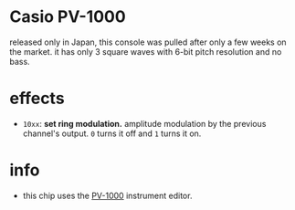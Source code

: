 # Casio PV-1000

released only in Japan, this console was pulled after only a few weeks on the market. it has only 3 square waves with 6-bit pitch resolution and no bass.

# effects

- `10xx`: **set ring modulation.** amplitude modulation by the previous channel's output. `0` turns it off and `1` turns it on.

# info

- this chip uses the [PV-1000](../4-instrument/pv1000.md) instrument editor.